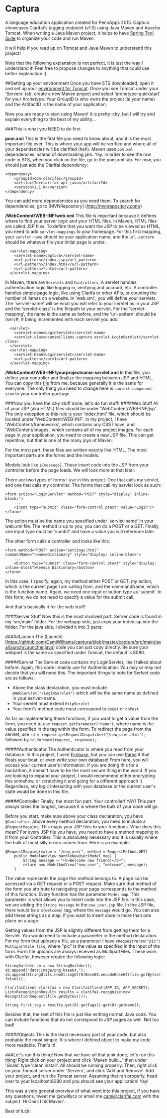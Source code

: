 # Captura
A language education application created for PennApps 2015. Captura showcases Clarifai's tagging endpoint (v1.0) using Java Maven and Apache Tomcat. When writing a Java Maven project, it helps to have [Spring Tool Suite](https://spring.io/tools/sts/all) to organize your code and run Maven.

It will help if you read up on Tomcat and Java Maven to understand this project!

Note that the following explanation is not perfect, it is just the way I understand it! Feel free to propose changes to anything that could use better explanation :)

##Setting up your environment
Once you have STS downloaded, open it and set up your [environment for Tomcat](http://crunchify.com/step-by-step-guide-to-setup-and-install-apache-tomcat-server-in-eclipse-development-environment-ide/). Once you see Tomcat under your 'Servers' tab, create a new Maven project and select 'archetype-quickstart' for your Archetype. Your GroupID is who owns the project (ie your name) and the ArtifactID is the name of your application.

Now you are ready to start using Maven! It is pretty icky, but I will try and explain everything to the best of my ability...

###This is what you NEED to do first

__pom.xml__ This is the first file you need to know about, and it is the most important file ever. This is where your app will be verified and where all of your dependencies will be clarified (heh). Maven uses `pom.xml` dependencies instead of downloading jars. Yay. In order to see the raw code in STS, when you click on the file, go to the pom.xml tab. For now, you should just add the Clarifai dependency:
```
<dependency>
 	<groupId>com.clarifai</groupId>
 	<artifactId>clarifai-api-java</artifactId>
 	<version>1.1.0</version>
</dependency>
```
You can add more dependencies as you need them. To search for dependencies, go to [MVNRepository] (http://mvnrepository.com/)

__/WebContent/WEB-INF/web.xml__ This file is important because it defines where to find your server logic and your HTML files. In Maven, HTML files are called JSP files. To define that you want the JSP to be viewed as HTML, you need to add `servlet-mappings` to your homepage. For this first mapping, your `servlet-name` should be your application name, and the `url-pattern` should be whatever file your initial page is under.
```
  <servlet-mapping>
    <servlet-name>captura</servlet-name>
    <url-pattern>/index.jsp</url-pattern>
    <url-pattern>/index.html</url-pattern>
    <url-pattern>*.html</url-pattern>
  </servlet-mapping>
```
In Maven, there are `Servlets` and `Controllers`. A servlet handles authentication logic like logging in, verifying and account, etc. A controller handles simple page logic, like using Clarifa or other APIs, or counting the number of llamas on a website. In 'web.xml`, you will define your servlets. The 'servlet-name' will be what you will refer to your servlet as in your JSP and the 'servlet-class' is the filepath to your servlet. For the 'servlet-mapping', the name is the same as before, and the 'url-pattern' should be /serv#, # being incremented with each servlet you add.
```
  <servlet>
    <servlet-name>LoginServlet</servlet-name>
    <servlet-class>camiwilliams.captura.servlet.LoginServlet</servlet-class>
  </servlet>
  <servlet-mapping>
    <servlet-name>LoginServlet</servlet-name>
    <url-pattern>/serv1</url-pattern>
  </servlet-mapping>
```
__/WebContent/WEB-INF/yourprojectname-servlet.xml__ In this file, you define your controller and finalize the mapping between JSP and HTML. You can copy this [file](https://github.com/CamiWilliams/captura/blob/master/captura/WebContent/WEB-INF/captura-servlet.xml) from me, because generally it is the same for everyone. The only thing you need to change here is `context:component-scan` to your controller package.

###Now you have the icky stuff done, let's do fun stuff!
####Web Stuff
All of your JSP (aka HTML) files should be under 'WebContent/WEB-INF/jsp'. The only exception to this rule is your 'index.html' file, which should be located under 'WebContent/WEB-INF'. In my project, I have 'WebContent/frameworks', which contains any CSS I have, and 'WebContent/images', which contains all of my project images. For each page in your application, you need to create a new JSP file. This can get repetitive, but that is one of the many joys of Maven.

For the most part, these files are written exactly like HTML. The most important parts are the forms and the models. 

Models look like `${message}`. These insert code into the JSP from your controller before the page loads. We will look more at that later.

There are two types of forms I use in this project. One that calls my servlet, and one that calls my controller. The forms that call my servlet look as such:
```
<form action="LoginServlet" method="POST" style="display: inline-block;">
	...
	<input type="submit" class="form-control ptext" value="Login"/>
</form>
```
The action must be the name you specified under 'servlet-name' in your web.xml file. The method is up to you, you can do a POST or a GET. Finally, one input type must be 'sumbit' and have a value you will reference later.

The other form calls a controller and looks like this:
```
<form method="POST" action="settings.html" commandName="removeDictionary" style="display: inline-block">
	...
	<button type="submit" class="form-control ptext" style="display: inline-block">Remove Dictionary</button>
</form>	
```
In this case, I specify, again, my method either POST or GET, my action, which is the current page I am calling from, and the commandName, which is the function name. Again, we need one input or button type as 'submit'. In this form, we do not need to specify a value for the submit call.

And that's basically it for the web stuff!

####Server Stuff
Now this is the most involved part. Server code is found in my 'src/main' folder. For the webapp side, just copy your index.jsp into the folder. For the java side, I divided it into 3 parts:

#####Launch
The (Launch)[https://github.com/CamiWilliams/captura/blob/master/captura/src/main/java/launch/Launcher.java] code you can just copy directly. Be sure your webport is the same as specified under Tomcat, the default is 8080. 

#####Servlet
The Servlet code contains my LoginServlet, like I talked about before. Again, this code I mainly use for Authentication. You may or may not decide that you will need this. The important things to note for Serlvet code are as follows:

* Above the class declaration, you must include `@WebServlet("/LoginServlet")` which will be the same name as defined in your serlvet-name. 
* Your servlet must extend `HttpServlet`
* Your form's method code must correspond to `doGet` or `doPost`

As far as implementing these functions, if you want to get a value from the form, you need to use `request.getParameter("name")`, where name is the value specified in the tag within the form. To redirect the page from the servlet, use `rd = request.getRequestDispatcher("/new_user.html");` followed by `rd.forward(request, response);`.

#####Authenticator
The Authenticator is where you read from your database. In this project, I used [Firebase](https://www.firebase.com/), but you can use [Parse](https://parse.com/) if that floats your boat, or even write your own database! From here, you will access your current user's information. If you are doing this for a hackathon, it doesn't have to be the most secure thing in the world. If you are looking to expand your project, I would recommend either encrypting this somehow, or scratching it and going for a different approach :) Regardless, any logic interacting with your database or the current user's state would be done in this file.

#####Controller
Finally, the most fun part. Your controller! YAY! This part always takes the longest, because it is where the bulk of your code will go.

Before you start, make sure above your class declaration, you have `@Controller`. Above every method declaration, you need to include a `@RequestMapping`. This maps your JSP files to your functions. What does this mean? For every JSP file you have, you need to have a method mapping to it from your Controller. This is absolutely necessary and it is usually where the bulk of most silly errors comes from. Here is an example:
```
@RequestMapping(value = "/new_user", method = RequestMethod.GET)
	public ModelAndView handleNewUser(Model map) {
		String message = "<b>Welcome new friend!</b>";
		return new ModelAndView("new_user", "welcome", message);
	}
```
The value represents the page this method belongs to. A page can be accessed via a GET request or a POST request. Make sure that method of the form you attribute to navigating your page corresponds to the method of this function. Every function has the parameter `Model map`. This parameter is what allows you to insert code into the JSP file. In this case, we are adding the `String message` to the `new_user.jsp` file. In the JSP file, there would be a `${welcome}` tag, where the `message` would go. You can also add these strings as a map, if you want to insert code in more than one place on a page.

Getting values from the JSP is slightly different from getting them for a Servlet. You would need to include a parameter in the method declaration. For my form that uploads a file, as a parameter I have `@RequestParam("pic") MultipartFile file`, where "pic" is the value as specified in the input of the form. Form file uploads are always received as MultipartFiles. These work with Clarifai, however require the following logic:

```
StringBuilder sb = new StringBuilder();
sb.append("data:image/png;base64,");
sb.append(StringUtils.newStringUtf8(Base64.encodeBase64(file.getBytes(), false)));

ClarifaiClient clarifai = new ClarifaiClient(APP_ID, APP_SECRET);
List<RecognitionResult> results = clarifai.recognize(new RecognitionRequest(file.getBytes()));

String first_tag = results.get(0).getTags().get(0).getName();
```

Besides that, the rest of this file is just like writting normal Java code. You can include functions that do not correspond to JSP pages as well. Not too bad!

#####Objects
This is the least necessary part of your code, but also probably the most simple. It is where I defined object to make my code more readable. That's it!

###Let's run this thing!
Now that we have all that junk done, let's run this thing! Right click on your project and click 'Maven build...' then under 'Goals' type 'clean install'. All should be running properly. Then, right click on your Tomcat server under 'Servers', and click 'Add and Remove'. Add your project, and run the Tomcat server. Assuming that ran properly, head over to your localhost:8080 and you should see your application! Yay!

This was a very general overview of what went into this project, if you have any questions, tweet me @cwillycs or email me cami@clarifai.com with the subject 'Hi Cami I h8 Maven'.

Best of luck!
